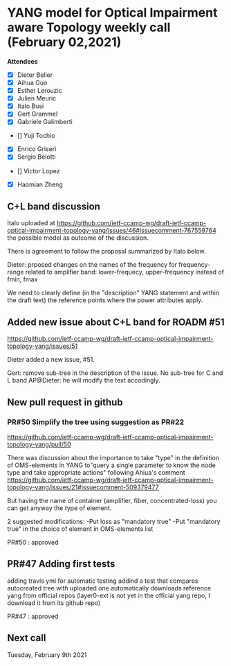 # **YANG model for Optical Impairment aware Topology weekly call (February 02,2021)**

****Attendees****
- [x] Dieter Beller
- [x] Aihua Guo
- [x] Esther Lerouzic
- [x] Julien Meuric
- [x] Italo Busi
- [x] Gert Grammel
- [x] Gabriele Galimberti
- [] Yuji Tochio
- [x] Enrico Griseri
- [x] Sergio Belotti
- [] Victor Lopez
- [x] Haomian Zheng



## C+L band discussion  

Italo uploaded at https://github.com/ietf-ccamp-wg/draft-ietf-ccamp-optical-impairment-topology-yang/issues/46#issuecomment-767559764
the possible model as outcome of the discussion. 

There is agreement to follow the proposal summarized by Italo below.

Dieter: prposed changes on the names of the frequency for frequency-range related to amplifier band: lower-frequecy, upper-frequency instead of fmin, fmax

We need to clearly define (in the "description" YANG statement and within the draft text) the reference points where the power attributes apply.

## Added new issue about C+L band for ROADM #51
https://github.com/ietf-ccamp-wg/draft-ietf-ccamp-optical-impairment-topology-yang/issues/51

Dieter added a new issue, #51.

Gert: remove sub-tree in the description of the issue. No sub-tree for C and L band
AP@Dieter: he will modify the text accodingly.

## New pull request in github

### PR#50 Simplify the tree using suggestion as PR#22
https://github.com/ietf-ccamp-wg/draft-ietf-ccamp-optical-impairment-topology-yang/pull/50

There was discussion about the importance to take "type" in the definition of OMS-elements in YANG to"query a single parameter to know the node type and take appropriate actions" following Ahiua's comment https://github.com/ietf-ccamp-wg/draft-ietf-ccamp-optical-impairment-topology-yang/issues/21#issuecomment-509379477

But having the name of container (amplifier, fiber, concentrated-loss) you can get anyway the type of element. 

2 suggested modifications:
-Put loss as "mandatory true"
-Put "mandatory true" in the choice of element in OMS-elements list

PR#50 : approved


## PR#47 Adding first tests
adding travis yml for automatic testing
addind a test that compares autocreated tree with uploaded one
automatically downloads reference yang from official repos (layer0-ext is
not yet in the official yang repo, I download it from its github repo)

PR#47 : approved

## Next call
Tuesday, February 9th 2021
